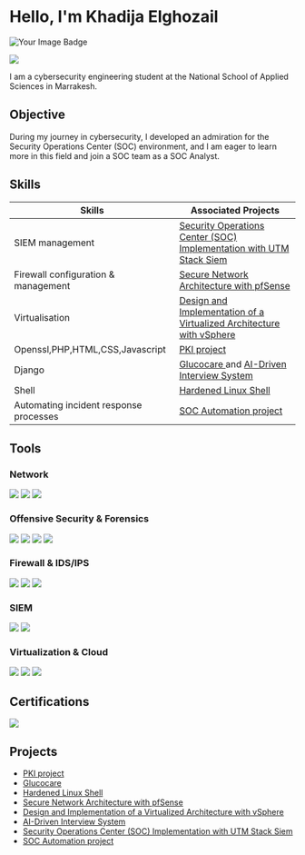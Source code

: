 # Hello, I'm Khadija Elghozail
<img src="https://github.com/user-attachments/assets/c4d00ef0-2a6f-44fd-9a41-8b5e0578d8b9" alt="Your Image Badge" />

<a href="https://www.linkedin.com/in/khadija-elghozail-7030442a3/"><img src="https://img.shields.io/badge/-LinkedIn-0072b1?&style=for-the-badge&logo=linkedin&logoColor=white" /></a>

I am a cybersecurity engineering student at the National School of Applied Sciences in Marrakesh.

## Objective
During my journey in cybersecurity, I developed an admiration for the Security Operations Center (SOC) environment, and I am eager to learn more in this field and join a SOC team as a SOC Analyst.


## Skills

| Skills                                         | Associated Projects         |
|-----------------------------------------------|----------------------------|
|SIEM management    | <a href="https://github.com/KhadijaElghozail/Security-Operations-Center-Implementation-with-UTM-Stack-Siem">Security Operations Center (SOC) Implementation with UTM Stack Siem</a>|
|Firewall configuration & management       | <a href="https://github.com/KhadijaElghozail/-Secure-Network-Architecture-with-pfSense-">Secure Network Architecture with pfSense </a>|
|Virtualisation    | <a href="https://github.com/KhadijaElghozail/Design-and-Implementation-of-a-Virtualized-Architecture-with-vSphere">Design and Implementation of a Virtualized Architecture with vSphere </a>|
|Openssl,PHP,HTML,CSS,Javascript        | <a href="https://github.com/KhadijaElghozail/PKI-project">PKI project</a>|
|Django        | <a href="https://github.com/KhadijaElghozail/Glucocare">Glucocare </a> and <a href="https://github.com/KhadijaElghozail/-AI-Driven-Interview-System">AI-Driven Interview System </a>|
|Shell       | <a href="https://github.com/KhadijaElghozail/hardened-Linux-Shell-/">Hardened Linux Shell </a>|
|Automating incident response processes       | <a href="https://github.com/KhadijaElghozail/SOC-automation-project"> SOC Automation project </a>|




## Tools

### Network
<div>
    <img src="https://img.shields.io/badge/-Wireshark-1679A7?&style=for-the-badge&logo=Wireshark&logoColor=white" />
    <img src="https://img.shields.io/badge/-Nmap-4F5D95?&style=for-the-badge&logo=Nmap&logoColor=white" />
    <img src="https://img.shields.io/badge/-Burp_Suite-FF6610?&style=for-the-badge&logo=PortSwigger&logoColor=white" />
</div>


### Offensive Security & Forensics
<div>
    <img src="https://img.shields.io/badge/-Metasploit-1F1F1F?&style=for-the-badge&logo=Metasploit&logoColor=white" />
    <img src="https://img.shields.io/badge/-Ghidra-B03060?&style=for-the-badge&logo=Ghidra&logoColor=white" />
    <img src="https://img.shields.io/badge/-Autopsy-005F73?&style=for-the-badge&logoColor=white" />
    <img src="https://img.shields.io/badge/-Volatility-003B6F?&style=for-the-badge&logoColor=white" />
</div>


### Firewall & IDS/IPS
<div>
    <img src="https://img.shields.io/badge/-Suricata-EF3B2D?&style=for-the-badge&logo=Suricata&logoColor=white" />
    <img src="https://img.shields.io/badge/-pfSense-212121?&style=for-the-badge&logo=FreeBSD&logoColor=white" />
    <img src="https://img.shields.io/badge/-FortiGate-E60027?&style=for-the-badge&logo=Fortinet&logoColor=white" />
</div>


### SIEM
<div>
    <img src="https://img.shields.io/badge/-UTMStack_SIEM-FF5733?&style=for-the-badge&logo=UTMStack&logoColor=white" />
    <img src="https://img.shields.io/badge/-Wazuh_SIEM-007ACC?&style=for-the-badge&logo=Wazuh&logoColor=white" />
</div>


### Virtualization & Cloud
<div>
    <img src="https://img.shields.io/badge/-VMware_vSphere-607078?&style=for-the-badge&logo=VMware&logoColor=white" />
    <img src="https://img.shields.io/badge/-Google_Cloud_Platform-4285F4?&style=for-the-badge&logo=GoogleCloud&logoColor=white" />
    <img src="https://img.shields.io/badge/-Microsoft_Azure-0078D4?&style=for-the-badge&logo=MicrosoftAzure&logoColor=white" />
</div>


## Certifications

<div>
  <img src="https://img.shields.io/badge/-Certified_in_Cybersecurity_(CC)-0066CC?&style=for-the-badge&logo=ISC2&logoColor=white" />
</div>

## Projects
- <a href="https://github.com/KhadijaElghozail/PKI-project">PKI project</a>
- <a href="https://github.com/KhadijaElghozail/Glucocare">Glucocare</a>
- <a href="https://github.com/KhadijaElghozail/hardened-Linux-Shell-/">Hardened Linux Shell </a>
- <a href="https://github.com/KhadijaElghozail/-Secure-Network-Architecture-with-pfSense-">Secure Network Architecture with pfSense </a>
- <a href="https://github.com/KhadijaElghozail/Design-and-Implementation-of-a-Virtualized-Architecture-with-vSphere">Design and Implementation of a Virtualized Architecture with vSphere</a>
- <a href="https://github.com/KhadijaElghozail/-AI-Driven-Interview-System">AI-Driven Interview System </a>
- <a href="https://github.com/KhadijaElghozail/Security-Operations-Center-Implementation-with-UTM-Stack-Siem">Security Operations Center (SOC) Implementation with UTM Stack Siem</a>
- <a href="https://github.com/KhadijaElghozail/SOC-automation-project"> SOC Automation project </a>

